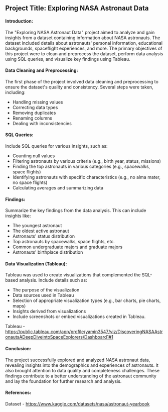## Project Title: Exploring NASA Astronaut Data

#### Introduction:
The "Exploring NASA Astronaut Data" project aimed to analyze and gain insights from a dataset containing information about NASA astronauts. The dataset included details about astronauts' personal information, educational backgrounds, spaceflight experiences, and more. The primary objectives of this project were to clean and preprocess the dataset, perform data analysis using SQL queries, and visualize key findings using Tableau.

#### Data Cleaning and Preprocessing:
The first phase of the project involved data cleaning and preprocessing to ensure the dataset's quality and consistency. Several steps were taken, including:
- Handling missing values
- Correcting data types
- Removing duplicates
- Renaming columns
- Dealing with inconsistencies

#### SQL Queries:
Include SQL queries for various insights, such as:
- Counting null values
- Filtering astronauts by various criteria (e.g., birth year, status, missions)
- Finding the top astronauts in various categories (e.g., spacewalks, space flights)
- Identifying astronauts with specific characteristics (e.g., no alma mater, no space flights)
- Calculating averages and summarizing data

#### Findings:
Summarize the key findings from the data analysis. This can include insights like:
- The youngest astronaut
- The oldest active astronaut
- Astronauts' status distribution
- Top astronauts by spacewalks, space flights, etc.
- Common undergraduate majors and graduate majors
- Astronauts' birthplace distribution

#### Data Visualization (Tableau):
Tableau was used to create visualizations that complemented the SQL-based analysis. Include details such as:
- The purpose of the visualization
- Data sources used in Tableau
- Selection of appropriate visualization types (e.g., bar charts, pie charts, maps)
- Insights derived from visualizations
- Include screenshots or embed visualizations created in Tableau.

Tableau - https://public.tableau.com/app/profile/yamin3547/viz/DiscoveringNASAAstronautsADeepDiveintoSpaceExplorers/Dashboard1#1

#### Conclusion:
The project successfully explored and analyzed NASA astronaut data, revealing insights into the demographics and experiences of astronauts. It also brought attention to data quality and completeness challenges. These findings contribute to a better understanding of the astronaut community and lay the foundation for further research and analysis.

#### References:
Dataset - https://www.kaggle.com/datasets/nasa/astronaut-yearbook
